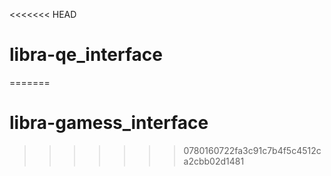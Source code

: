 <<<<<<< HEAD
# libra-qe_interface
=======
# libra-gamess_interface
>>>>>>> 0780160722fa3c91c7b4f5c4512ca2cbb02d1481
